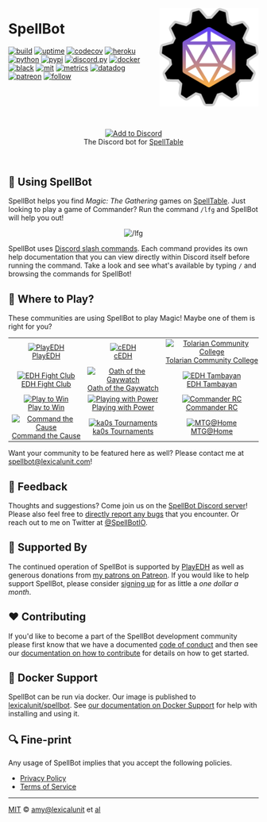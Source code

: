 <img
    align="right"
    width="200"
    alt="spellbot"
    src="https://raw.githubusercontent.com/lexicalunit/spellbot/main/spellbot.png"
/>

# SpellBot

[![build][build-badge]][build]
[![uptime][uptime-badge]][uptime]
[![codecov][codecov-badge]][codecov]
[![heroku][heroku-badge]][heroku]
[![python][python-badge]][python]
[![pypi][pypi-badge]][pypi]
[![discord.py][discord-py-badge]][discord-py]
[![docker][docker-badge]][docker-hub]
[![black][black-badge]][black]
[![mit][mit-badge]][mit]
[![metrics][metrics-badge]][metrics]
[![datadog][datadog-badge]][datadog]
[![patreon][patreon-button]][patreon]
[![follow][follow-badge]][follow]

<br />
<br />
<br />
<br />
<p align="center">
    <a href="https://discordapp.com/api/oauth2/authorize?client_id=725510263251402832&permissions=2416045137&scope=applications.commands%20bot">
        <img
            align="center"
            alt="Add to Discord"
            src="https://user-images.githubusercontent.com/1903876/88951823-5d6c9a00-d24b-11ea-8523-d256ccbf4a3c.png"
        />
    </a>
    <br />
    The Discord bot for <a href="https://spelltable.wizards.com/">SpellTable</a>
</p>
<br />

## 🤖 Using SpellBot

SpellBot helps you find _Magic: The Gathering_ games on [SpellTable][spelltable]. Just looking to
play a game of Commander? Run the command `/lfg` and SpellBot will help you out!

<p align="center">
    <img
        src="https://github.com/lexicalunit/spellbot/assets/1903876/ca7665de-ac10-4718-a78e-51705a0e3559"
        width="600"
        alt="/lfg"
    />
</p>

SpellBot uses [Discord slash commands][slash]. Each command provides its own help documentation that
you can view directly within Discord itself before running the command. Take a look and see what's
available by typing `/` and browsing the commands for SpellBot!

## 🔭 Where to Play?

These communities are using SpellBot to play Magic! Maybe one of them is right for you?

<!-- SERVERS BEGIN -->
<table>
    <tr>
        <td align="center"><a href="https://www.playedh.com/"><img width="200" height="200" src="https://user-images.githubusercontent.com/1903876/140843874-78510411-dcc8-4a26-a59a-0d6856698dcc.png" alt="PlayEDH" /><br />PlayEDH</a></td>
        <td align="center"><a href="https://discord.com/invite/cedh"><img width="200" height="200" src="https://github.com/lexicalunit/spellbot/assets/1903876/8d5bbdce-a180-4e34-b25f-b95262b0fe63" alt="cEDH" /><br />cEDH</a></td>
        <td align="center"><a href="https://www.patreon.com/tolariancommunitycollege"><img width="200" height="200" src="https://github.com/lexicalunit/spellbot/assets/1903876/92aa9c59-9f30-4f4e-83ab-fc86e72e8f40" alt="Tolarian Community College" /><br />Tolarian&nbsp;Community&nbsp;College</a></td>
    </tr>
    <tr>
        <td align="center"><a href="https://disboard.org/server/815001383979450368"><img width="200" height="200" src="https://github.com/lexicalunit/spellbot/assets/1903876/26b824c1-fa82-4b18-a47c-37114a0023b7" alt="EDH Fight Club" /><br />EDH&nbsp;Fight&nbsp;Club</a></td>
        <td align="center"><a href="https://disboard.org/server/757455940009328670"><img width="200" height="200" src="https://github.com/lexicalunit/spellbot/assets/1903876/a2117868-cd86-44a9-8e92-91e5b2d639c2" alt="Oath of the Gaywatch" /><br />Oath&nbsp;of&nbsp;the&nbsp;Gaywatch</a></td>
        <td align="center"><a href="https://www.facebook.com/EDHTambayan/"><img width="200" height="200" src="https://user-images.githubusercontent.com/1903876/161825614-64e432d4-85e8-481e-8f41-f66ab8c940cc.png" alt="EDH Tambayan" /><br />EDH&nbsp;Tambayan</a></td>
    </tr>
    <tr>
        <td align="center"><a href="https://www.playtowinmtg.com/"><img width="200" height="200" src="https://github.com/lexicalunit/spellbot/assets/1903876/e04abae7-394e-4f89-94e9-edbdbfd411fb" alt="Play to Win" /><br />Play&nbsp;to&nbsp;Win</a></td>
        <td align="center"><a href="https://www.patreon.com/PlayingWithPowerMTG"><img width="200" height="200" src="https://github.com/lexicalunit/spellbot/assets/1903876/affe5203-b692-40d7-a395-2a5026beab1f" alt="Playing with Power" /><br />Playing&nbsp;with&nbsp;Power</a></td>
        <td align="center"><a href="https://discord.gg/commander"><img width="200" height="200" src="https://github.com/lexicalunit/spellbot/assets/1903876/a4f292c6-65b3-4767-8e82-f39c35a75723" alt="Commander RC" /><br />Commander&nbsp;RC</a></td>
    </tr>
    <tr>
        <td align="center"><a href="https://discord.gg/ZmPsjrxe4h"><img width="200" height="200" src="https://github.com/lexicalunit/spellbot/assets/1903876/47d68a5b-fe08-497c-a76b-c8dde5f56af3" alt="Command the Cause" /><br />Command&nbsp;the&nbsp;Cause</a></td>
        <td align="center"><a href="https://www.ka0stournaments.com/"><img width="200" height="200" src="https://github.com/lexicalunit/spellbot/assets/1903876/104dc2da-4aad-4998-a778-479b54d1c600" alt="ka0s Tournaments" /><br />ka0s&nbsp;Tournaments</a></td>
        <td align="center"><a href="https://disboard.org/server/689674672240984067"><img width="200" height="200" src="https://github.com/lexicalunit/spellbot/assets/1903876/322d1bdf-6b32-45f5-93b2-8d4963075772" alt="MTG@Home" /><br />MTG@Home</a></td>
    </tr>
</table>
<!-- SERVERS END -->

Want your community to be featured here as well? Please contact me at
[spellbot@lexicalunit.com](mailto:spellbot@lexicalunit.com)!

## 🎤 Feedback

Thoughts and suggestions? Come join us on the [SpellBot Discord server][discord-invite]! Please
also feel free to [directly report any bugs][issues] that you encounter. Or reach out to me on
Twitter at [@SpellBotIO][follow].

## 🙌 Supported By

The continued operation of SpellBot is supported by <a href="https://www.playedh.com/">PlayEDH</a> as well as generous donations from [my patrons on Patreon][patreon]. If you would like to help support SpellBot, please consider [signing up][patreon] for as little a _one dollar a month_.

## ❤️ Contributing

If you'd like to become a part of the SpellBot development community please first know that we have
a documented [code of conduct](CODE_OF_CONDUCT.md) and then see our
[documentation on how to contribute](CONTRIBUTING.md) for details on how to get started.

## 🐳 Docker Support

SpellBot can be run via docker. Our image is published to
[lexicalunit/spellbot][docker-hub]. See [our documentation on Docker Support](DOCKER.md) for help
with installing and using it.

## 🔍 Fine-print

Any usage of SpellBot implies that you accept the following policies.

- [Privacy Policy](PRIVACY_POLICY.md)
- [Terms of Service](TERMS_OF_SERVICE.md)

---

[MIT][mit] © [amy@lexicalunit][lexicalunit] et [al][contributors]

[black-badge]: https://img.shields.io/badge/code%20style-black-000000.svg
[black]: https://github.com/psf/black
[build-badge]: https://github.com/lexicalunit/spellbot/workflows/build/badge.svg
[build]: https://github.com/lexicalunit/spellbot/actions
[codecov-badge]: https://codecov.io/gh/lexicalunit/spellbot/branch/main/graph/badge.svg
[codecov]: https://codecov.io/gh/lexicalunit/spellbot
[contributors]: https://github.com/lexicalunit/spellbot/graphs/contributors
[datadog-badge]: https://img.shields.io/badge/monitors-datadog-blueviolet.svg
[datadog]: https://app.datadoghq.com/apm/home
[discord-invite]: https://discord.gg/HuzTQYpYH4
[discord-py-badge]: https://img.shields.io/badge/discord.py-2.1.0-blue
[discord-py]: https://github.com/Rapptz/discord.py
[docker-badge]: https://img.shields.io/docker/pulls/lexicalunit/spellbot.svg
[docker-hub]: https://hub.docker.com/r/lexicalunit/spellbot
[follow-badge]: https://img.shields.io/twitter/follow/SpellBotIO?style=social
[follow]: https://twitter.com/intent/follow?screen_name=SpellBotIO
[heroku-badge]: https://img.shields.io/badge/heroku-deployed-green
[heroku]: https://dashboard.heroku.com/apps/lexicalunit-spellbot
[issues]: https://github.com/lexicalunit/spellbot/issues
[lexicalunit]: http://github.com/lexicalunit
[metrics-badge]: https://img.shields.io/badge/metrics-grafana-orange.svg
[metrics]: https://lexicalunit.grafana.net/d/4TSUCbcMz/spellbot?orgId=1
[mit-badge]: https://img.shields.io/badge/License-MIT-yellow.svg
[mit]: https://opensource.org/licenses/MIT
[patreon-button]: https://img.shields.io/endpoint.svg?url=https%3A%2F%2Fshieldsio-patreon.vercel.app%2Fapi%3Fusername%3Dlexicalunit%26type%3Dpatrons88951826-5e053080-d24b-11ea-9a81-f1b5431a5d4b.png
[patreon]: https://www.patreon.com/lexicalunit
[pypi-badge]: https://img.shields.io/pypi/v/spellbot
[pypi]: https://pypi.org/project/spellbot/
[python-badge]: https://img.shields.io/badge/python-3.12-blue.svg
[python]: https://www.python.org/
[slash]: https://discord.com/blog/slash-commands-are-here
[spelltable]: https://spelltable.wizards.com/
[uptime-badge]: https://img.shields.io/uptimerobot/ratio/m785764282-c51c742e56a87d802968efcc
[uptime]: https://uptimerobot.com/dashboard#785764282
